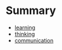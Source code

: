 # Summary

* [learning](learning.md)
* [thinking](thinking.md)
* [communication](communication.md)

